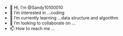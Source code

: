 - 👋 Hi, I’m @Sandy10100010
- 👀 I’m interested in ...coding
- 🌱 I’m currently learning ...data structure and algorithm
- 💞️ I’m looking to collaborate on ...
- 📫 How to reach me ...

<!---
Sandy10100010/Sandy10100010 is a ✨ special ✨ repository because its `README.md` (this file) appears on your GitHub profile.
You can click the Preview link to take a look at your changes.
--->
